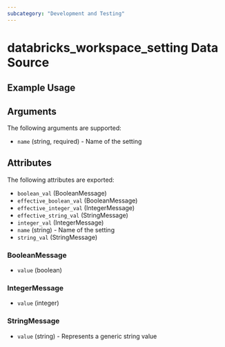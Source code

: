 ```yaml
---
subcategory: "Development and Testing"
---
```

# databricks_workspace_setting Data Source


## Example Usage


## Arguments
The following arguments are supported:
* `name` (string, required) - Name of the setting

## Attributes
The following attributes are exported:
* `boolean_val` (BooleanMessage)
* `effective_boolean_val` (BooleanMessage)
* `effective_integer_val` (IntegerMessage)
* `effective_string_val` (StringMessage)
* `integer_val` (IntegerMessage)
* `name` (string) - Name of the setting
* `string_val` (StringMessage)

### BooleanMessage
* `value` (boolean)

### IntegerMessage
* `value` (integer)

### StringMessage
* `value` (string) - Represents a generic string value